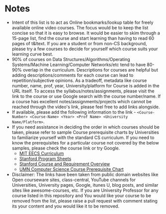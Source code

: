 # Notes

- Intent of this list is to act as Online bookmarks/lookup table for freely available online video courses. The focus would be to keep the list concise so that it is easy to browse. It would be easier to skim through a 15-page list, find the course and start learning than having to read 60 pages of t&ltext. If you are a student or from non-CS background, please try a few courses to decide for yourself which course suits your learning curve best.
- 90% of courses on Data Structures/Algorithms/Operating Systems/Machine Learning/Computer Networks/etc tend to have 80-90% overlap in the curriculum. Descriptions for courses are helpful but adding descriptions/comments for each course can lead to repetition/subjective opinions. As a tradeoff, metadata like course number, name, prof, year, University/platform for Course is added in the URL itself. To access the syllabus/notes/assignments, please visit the link to the course or use Google search with the course number/name. If a course has excellent notes/assignments/projects which cannot be reached through the video's link, please feel free to add links alongside.
- If available, please add the following information to the link - `<Course-Number> <Course-Name> <Year> <Prof Name> <University Name/Platform>`.
- If you need assistance in deciding the order in which courses should be taken, please refer to sample Course prerequisite charts by Universities to familiarize yourself with the standard CS curriculum. If you need to know the prerequisites for a particular course not covered by the below samples, please check the course link or try Google.
  - [MIT EECS Curriculum](https://www.eecs.mit.edu/academics/undergraduate-programs/curriculum/)
  - [Stanford Program Sheets](https://cs.stanford.edu/degrees/ug/ProgramSheets.shtml)
  - [Stanford Course and Requirement Overview](https://cs.stanford.edu/degrees/ug/Requirements.shtml)
  - [UMN Computer Science Course Prerequisite Chart](https://onestop.umn.edu/registration/register-classes/course-prerequisites)
- Disclaimer: The links have been taken from public domain websites like Open courseware sites, class-central, YouTube channels for Universities, University pages, Google, itunes U, blog posts, and similar sites like awesome-courses, etc. If you are University Professor for any course listed in this repository and You would like your course to be removed from the list, please raise a pull request with comment stating its your content and you would like it to be removed.
